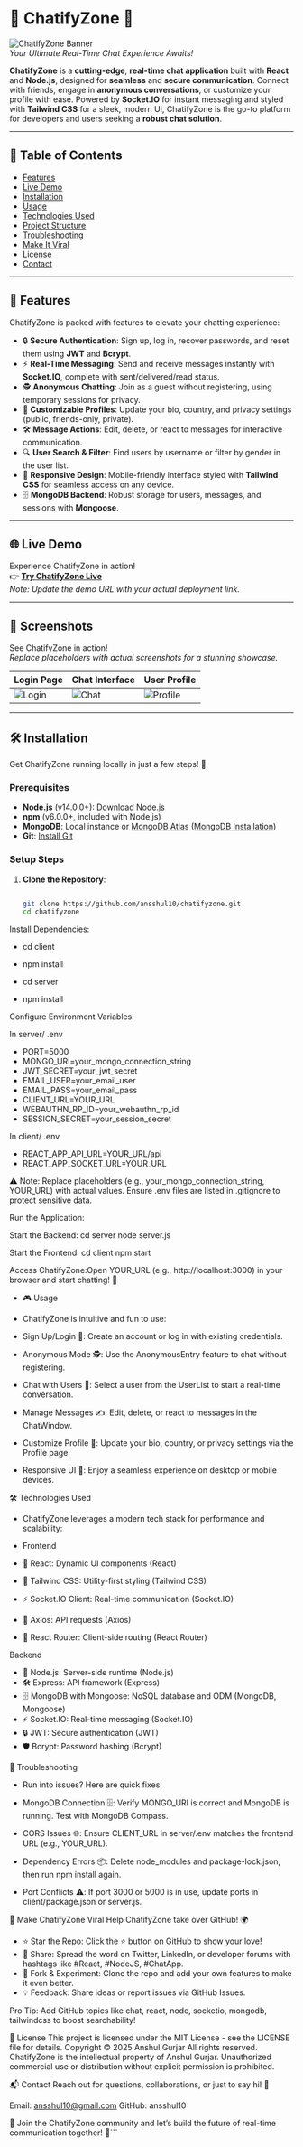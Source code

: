# 🌟 ChatifyZone 🌟

![ChatifyZone Banner](https://via.placeholder.com/1200x400.png?text=ChatifyZone+-+Real-Time+Chat+App)  
*Your Ultimate Real-Time Chat Experience Awaits!*

**ChatifyZone** is a **cutting-edge**, **real-time chat application** built with **React** and **Node.js**, designed for **seamless** and **secure communication**. Connect with friends, engage in **anonymous conversations**, or customize your profile with ease. Powered by **Socket.IO** for instant messaging and styled with **Tailwind CSS** for a sleek, modern UI, ChatifyZone is the go-to platform for developers and users seeking a **robust chat solution**.

---

## 📖 Table of Contents

- [Features](#-features)
- [Live Demo](#-live-demo)
- [Installation](#-installation)
- [Usage](#-usage)
- [Technologies Used](#-technologies-used)
- [Project Structure](#-project-structure)
- [Troubleshooting](#-troubleshooting)
- [Make It Viral](#-make-chatifyzone-viral)
- [License](#-license)
- [Contact](#-contact)

---

## 🚀 Features

ChatifyZone is packed with features to elevate your chatting experience:

- 🔒 **Secure Authentication**: Sign up, log in, recover passwords, and reset them using **JWT** and **Bcrypt**.
- ⚡ **Real-Time Messaging**: Send and receive messages instantly with **Socket.IO**, complete with sent/delivered/read status.
- 🕵️ **Anonymous Chatting**: Join as a guest without registering, using temporary sessions for privacy.
- 🎨 **Customizable Profiles**: Update your bio, country, and privacy settings (public, friends-only, private).
- 🛠️ **Message Actions**: Edit, delete, or react to messages for interactive communication.
- 🔍 **User Search & Filter**: Find users by username or filter by gender in the user list.
- 📱 **Responsive Design**: Mobile-friendly interface styled with **Tailwind CSS** for seamless access on any device.
- 🗄️ **MongoDB Backend**: Robust storage for users, messages, and sessions with **Mongoose**.

---

## 🌐 Live Demo

Experience ChatifyZone in action!  
👉 **[Try ChatifyZone Live](https://chatifyzone.vercel.app/)**  
*Note: Update the demo URL with your actual deployment link.*

---

## 📸 Screenshots

See ChatifyZone in action!  
*Replace placeholders with actual screenshots for a stunning showcase.*

| **Login Page** | **Chat Interface** | **User Profile** |
|----------------|-------------------|------------------|
| ![Login](https://via.placeholder.com/300x200.png?text=Login+Page) | ![Chat](https://via.placeholder.com/300x200.png?text=Chat+Interface) | ![Profile](https://via.placeholder.com/300x200.png?text=User+Profile) |

---

## 🛠️ Installation

Get ChatifyZone running locally in just a few steps! 🚀

### Prerequisites
- **Node.js** (v14.0.0+): [Download Node.js](https://nodejs.org/)
- **npm** (v6.0.0+, included with Node.js)
- **MongoDB**: Local instance or [MongoDB Atlas](https://www.mongodb.com/cloud/atlas) ([MongoDB Installation](https://www.mongodb.com/docs/manual/installation/))
- **Git**: [Install Git](https://git-scm.com/downloads)

### Setup Steps
1. **Clone the Repository**:
   ```bash
   
   git clone https://github.com/ansshul10/chatifyzone.git
   cd chatifyzone
   
Install Dependencies:

- cd client
- npm install

- cd server
- npm install

Configure Environment Variables:

In server/ .env

- PORT=5000
- MONGO_URI=your_mongo_connection_string
- JWT_SECRET=your_jwt_secret
- EMAIL_USER=your_email_user
- EMAIL_PASS=your_email_pass
- CLIENT_URL=YOUR_URL
- WEBAUTHN_RP_ID=your_webauthn_rp_id
- SESSION_SECRET=your_session_secret


In client/ .env

- REACT_APP_API_URL=YOUR_URL/api
- REACT_APP_SOCKET_URL=YOUR_URL



⚠️ Note: Replace placeholders (e.g., your_mongo_connection_string, YOUR_URL) with actual values. Ensure .env files are listed in .gitignore to protect sensitive data.

Run the Application:

Start the Backend:
cd server
node server.js


Start the Frontend:
cd client
npm start

Access ChatifyZone:Open YOUR_URL (e.g., http://localhost:3000) in your browser and start chatting! 🎉

- 🎮 Usage

- ChatifyZone is intuitive and fun to use:

- Sign Up/Login 🔑: Create an account or log in with existing credentials.
- Anonymous Mode 🕵️: Use the AnonymousEntry feature to chat without registering.
- Chat with Users 💬: Select a user from the UserList to start a real-time conversation.
- Manage Messages ✍️: Edit, delete, or react to messages in the ChatWindow.
- Customize Profile 🎨: Update your bio, country, or privacy settings via the Profile page.
- Responsive UI 📱: Enjoy a seamless experience on desktop or mobile devices.


🛠️ Technologies Used
- ChatifyZone leverages a modern tech stack for performance and scalability:
- Frontend

- 🌟 React: Dynamic UI components (React)
- 🎨 Tailwind CSS: Utility-first styling (Tailwind CSS)
- ⚡ Socket.IO Client: Real-time communication (Socket.IO)
- 📡 Axios: API requests (Axios)
- 🧭 React Router: Client-side routing (React Router)

Backend

- 🚀 Node.js: Server-side runtime (Node.js)
- 🛠️ Express: API framework (Express)
- 🗄️ MongoDB with Mongoose: NoSQL database and ODM (MongoDB, Mongoose)
- ⚡ Socket.IO: Real-time messaging (Socket.IO)
- 🔒 JWT: Secure authentication (JWT)
- 🛡️ Bcrypt: Password hashing (Bcrypt)

🔧 Troubleshooting
- Run into issues? Here are quick fixes:

- MongoDB Connection 🗄️: Verify MONGO_URI is correct and MongoDB is running. Test with MongoDB Compass.
- CORS Issues 🌐: Ensure CLIENT_URL in server/.env matches the frontend URL (e.g., YOUR_URL).
- Dependency Errors 📦: Delete node_modules and package-lock.json, then run npm install again.
- Port Conflicts ⚠️: If port 3000 or 5000 is in use, update ports in client/package.json or server.js.


🚀 Make ChatifyZone Viral
Help ChatifyZone take over GitHub! 🌍

- ⭐ Star the Repo: Click the ⭐ button on GitHub to show your love!
- 📣 Share: Spread the word on Twitter, LinkedIn, or developer forums with hashtags like #React, #NodeJS, #ChatApp.
- 🍴 Fork & Experiment: Clone the repo and add your own features to make it even better.
- 💡 Feedback: Share ideas or report issues via GitHub Issues.
 
Pro Tip: Add GitHub topics like chat, react, node, socketio, mongodb, tailwindcss to boost searchability!

📜 License
This project is licensed under the MIT License - see the LICENSE file for details.
Copyright © 2025 Anshul Gurjar
All rights reserved. ChatifyZone is the intellectual property of Anshul Gurjar. Unauthorized commercial use or distribution without explicit permission is prohibited.

📬 Contact
Reach out for questions, collaborations, or just to say hi! 👋

Email: ansshul10@gmail.com
GitHub: ansshul10


🌟 Join the ChatifyZone community and let’s build the future of real-time communication together! 🌟```
